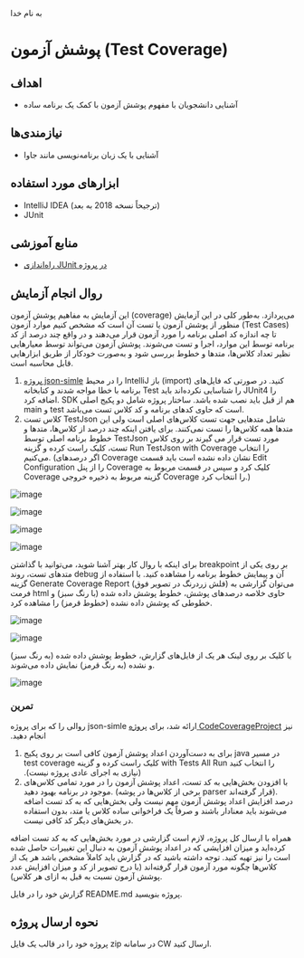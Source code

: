 به نام خدا

# پوشش آزمون (Test Coverage)

## اهداف 
- آشنایی دانشجویان با مفهوم پوشش آزمون با کمک یک برنامه ساده 

## نیازمندی‌ها
- آشنایی با یک زبان برنامه‌نویسی مانند جاوا

## ابزارهای مورد استفاده
- IntelliJ IDEA (ترجیحاً نسخه 2018 به بعد)
- JUnit

## منابع آموزشی
- [راه‌اندازی JUnit در پروژه](https://www.jetbrains.com/help/idea/junit.html)

## روال انجام آزمایش
این آزمایش به مفاهیم پوشش آزمون (coverage) می‌پردازد. به‌طور کلی در این آزمایش منظور از پوشش آزمون یا تست آن است که مشخص کنیم موارد آزمون (Test Cases) تا چه اندازه کد اصلی برنامه را مورد آزمون قرار می‌دهند و در واقع چند درصد از کد برنامه توسط این موارد، اجرا و تست می‌شوند. پوشش آزمون می‌تواند توسط معیارهایی نظیر تعداد کلاس‌ها، متدها و خطوط بررسی شود و به‌صورت خودکار از طریق ابزارهایی قابل محاسبه است.

1. [پروژه json-simle](https://github.com/ssc-public/Software-Engineering-Lab/tree/main/base-projects/json-simple) را در محیط IntelliJ باز (import) کنید. در صورتی که فایل‌های برنامه با خطا مواجه شدند و کتابخانه Test را شناسایی نکرده‌اند باید JUnit4 را اضافه کرد. SDK هم از قبل باید نصب شده باشد. ساختار پروژه شامل دو پکیج اصلی main و test است که حاوی کدهای برنامه و کد کلاس تست می‌باشد.
2. کلاس تست TestJson شامل متدهایی جهت تست کلاس‌های اصلی است ولی این متدها همه کلاس‌ها را تست نمی‌کنند. برای یافتن اینکه چند درصد از کلاس‌ها، متدها و خطوط برنامه اصلی توسط TestJson مورد تست قرار می ‌گیرند بر روی کلاس تست، کلیک راست کرده و گزینه Run TestJson with Coverage را انتخاب می‌کنیم. (اگر درصدهای Coverage نشان داده نشده است باید قسمت Edit Configuration را از پنل Coverage کلیک کرد و سپس در قسمت مربوط به Coverage گزینه مربوط به ذخیره خروجی Coverage را انتخاب کرد.)

![image](https://user-images.githubusercontent.com/45389673/230716764-52e1021f-4687-43cd-8139-3e65b152b2f0.png)

![image](https://user-images.githubusercontent.com/45389673/230716778-47ed926e-ab65-4d48-ae1f-47f24715eefd.png)

![image](https://user-images.githubusercontent.com/45389673/230716779-c0bfbc6a-47b8-48e8-bc1e-8a226a8cb2b3.png)

![image](https://user-images.githubusercontent.com/45389673/230716782-1d781c37-3dbb-4f67-be02-410e7d72dd69.png)

برای اینکه با روال کار بهتر آشنا شوید، می‌توانید با گذاشتن breakpoint بر روی یکی از متدهای تست، روند debug آن و پیمایش خطوط برنامه را مشاهده کنید. با استفاده از گزینه Generate Coverage Report (فلش زردرنگ در تصویر فوق) می‌توان گزارشی به فرمت html حاوی خلاصه درصدهای پوشش، خطوط پوشش داده شده (با رنگ سبز) و خطوطی که پوشش داده نشده (خطوط قرمز) را مشاهده کرد.

![image](https://user-images.githubusercontent.com/45389673/230716790-d0f4edae-8e0a-4da8-96ee-ca593754ee61.png)

![image](https://user-images.githubusercontent.com/45389673/230716794-ff87d104-ceb0-4913-af56-91ed069c9455.png)

با کلیک بر روی لینک هر یک از فایل‌های گزارش، خطوط پوشش داده شده (به رنگ سبز) و نشده (به رنگ قرمز) نمایش داده می‌شوند.

![image](https://user-images.githubusercontent.com/45389673/230716796-9fff10fa-56d1-43e7-baca-952f798273a3.png)

### تمرین

روالی ‬‫را که‬ ‫برای‬ ‫پروژه‬ ‫‪json-simle‬‬ ‫ارائه‬ ‫شد‬،‬ ‫برای‬ ‫[پروژه‬ ‫‪CodeCoverageProject](https://github.com/ssc-public/Software-Engineering-Lab/tree/main/base-projects/CodeCoverageProject)‬‬ ‫نیز‬ ‫انجام‬ ‫دهید.

1. برای ‫به‬ ‫دست‬‫‌آوردن‬ ‫اعداد‬ ‫پوشش‬ ‫آزمون‬ ‫کافی‬ ‫است‬ ‫بر‬ ‫روی‬ ‫پکیج‬ ‫‪java‬‬ ‫در‬ ‫مسیر‬ ‫‪test‬‬ ‫کلیک‬ ‫راست‬ ‫کرده‬ ‫و‬ ‫گزینه ‬‫‪coverage‬‬ ‫‪with‬‬ ‫‪Tests‬‬ ‫‪All‬‬ ‫‪Run‬‬ ‫را‬ ‫انتخاب‬ ‫کنید‬ ‫(نیازی‬ ‫به‬ ‫اجرای‬ ‫عادی‬ ‫پروژه‬ ‫نیست)‪.‬‬‫
2. با افزودن بخش‌هایی به کد تست، اعداد پوشش آزمون را در مورد تمامی کلاس‌های موجود در برنامه بهبود دهید. (برخی از کلاس‌ها در پوشه parser قرار گرفته‌اند). درصد افزایش اعداد پوشش آزمون مهم نیست ولی بخش‌هایی که به کد تست اضافه می‌شوند باید معنادار باشند و صرفاً یک فراخوانی ساده کلاس یا متد، بدون استفاده در بخش‌های دیگر کد کافی نیست. 

همراه با ارسال کل پروژه، لازم است گزارشی در مورد بخش‌هایی که به کد تست اضافه کرده‌اید و میزان افزایشی که در اعداد پوشش آزمون به دنبال این تغییرات حاصل شده است را نیز تهیه کنید. توجه داشته باشید که در گزارش باید کاملاً مشخص باشد هر یک از کلاس‌ها چگونه مورد آزمون قرار گرفته‌اند (با درج تصویر از کد و میزان افزایش عدد پوشش آزمون نسبت به قبل به ازای هر کلاس).

گزارش خود را در فایل README.md پروژه بنویسید.

## نحوه ارسال پروژه
پروژه خود را در قالب یک فایل zip در سامانه CW ارسال کنید.
